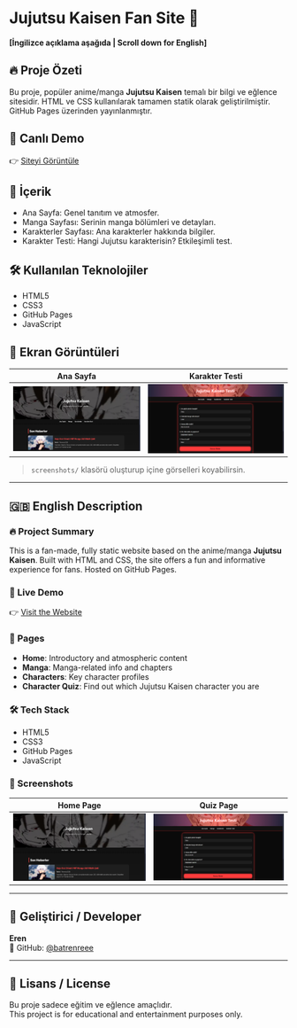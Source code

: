 # Jujutsu Kaisen Fan Site 🌌

**[İngilizce açıklama aşağıda | Scroll down for English]**

## 🔥 Proje Özeti
Bu proje, popüler anime/manga **Jujutsu Kaisen** temalı bir bilgi ve eğlence sitesidir. HTML ve CSS kullanılarak tamamen statik olarak geliştirilmiştir. GitHub Pages üzerinden yayınlanmıştır.

## 🚀 Canlı Demo
👉 [Siteyi Görüntüle](https://batrenreee.github.io/jujutsu_site)

## 🧩 İçerik
- Ana Sayfa: Genel tanıtım ve atmosfer.
- Manga Sayfası: Serinin manga bölümleri ve detayları.
- Karakterler Sayfası: Ana karakterler hakkında bilgiler.
- Karakter Testi: Hangi Jujutsu karakterisin? Etkileşimli test.

## 🛠️ Kullanılan Teknolojiler
- HTML5
- CSS3
- GitHub Pages
- JavaScript

## 📸 Ekran Görüntüleri
| Ana Sayfa | Karakter Testi |
|-----------|----------------|
| ![home](./home.png) | ![test](./test.png) |

> `screenshots/` klasörü oluşturup içine görselleri koyabilirsin.

---

## 🇬🇧 English Description

### 🔥 Project Summary
This is a fan-made, fully static website based on the anime/manga **Jujutsu Kaisen**. Built with HTML and CSS, the site offers a fun and informative experience for fans. Hosted on GitHub Pages.

### 🚀 Live Demo
👉 [Visit the Website](https://batrenreee.github.io/jujutsu_site)

### 🧩 Pages
- **Home**: Introductory and atmospheric content
- **Manga**: Manga-related info and chapters
- **Characters**: Key character profiles
- **Character Quiz**: Find out which Jujutsu Kaisen character you are

### 🛠️ Tech Stack
- HTML5
- CSS3
- GitHub Pages
- JavaScript

### 📸 Screenshots
| Home Page | Quiz Page |
|-----------|-----------|
| ![home](./home.png) | ![test](./test.png) |

---

## 👤 Geliştirici / Developer

**Eren**  
📧 GitHub: [@batrenreee](https://github.com/batrenreee)

---

## 📌 Lisans / License

Bu proje sadece eğitim ve eğlence amaçlıdır.  
This project is for educational and entertainment purposes only.

